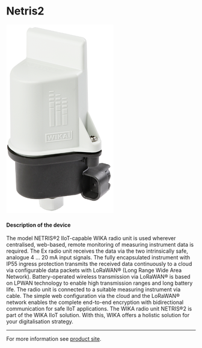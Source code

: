 # Netris2

![Netris2](../../assets/NETRIS2.png)

#### Description of the device

The model NETRIS®2 IIoT-capable WIKA radio unit is used wherever centralised, web-based, remote monitoring of measuring instrument data is required.
The Ex radio unit receives the data via the two intrinsically safe, analogue 4 ... 20 mA input signals. The fully encapsulated instrument with IP55 ingress protection transmits the received data continuously to a cloud via configurable data packets with LoRaWAN® (Long Range Wide Area Network).
Battery-operated wireless transmission via LoRaWAN® is based on LPWAN technology to enable high transmission ranges and long battery life.
The radio unit is connected to a suitable measuring instrument via cable.
The simple web configuration via the cloud and the LoRaWAN® network enables the complete end-to-end encryption with bidirectional communication for safe IIoT applications.
The WIKA radio unit NETRIS®2 is part of the WIKA IIoT solution. With this, WIKA offers a holistic solution for your digitalisation strategy.

---

For more information see [product site](https://www.wika.com/en-en/netris_2.WIKA).